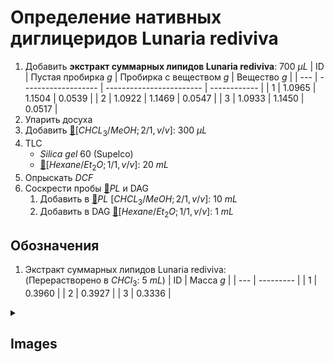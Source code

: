 # Определение нативных диглицеридов **Lunaria rediviva**

1. Добавить **экстракт суммарных липидов Lunaria rediviva**: 700 ${\mu}L$
    | ID  | Пустая пробирка $g$ | Пробирка с веществом $g$ | Вещество $g$ |
    | --- | ------------------- | ------------------------ | ------------ |
    | 1   | 1.0965              | 1.1504                   | 0.0539       |
    | 2   | 1.0922              | 1.1469                   | 0.0547       |
    | 3   | 1.0933              | 1.1450                   | 0.0517       |
2. Упарить досуха
3. Добавить [🔗][chcl_3meoh]$[CHCL_3/MeOH; 2/1, v/v]$: 300 ${\mu}L$
4. TLC
    * $Silica\ gel\ 60$ (Supelco)
    * [🔗][hexaneet_2o]$[Hexane/Et_2O; 1/1, v/v]$: 20 $mL$
5. Опрыскать $DCF$
6. Соскрести пробы [🔗][pl]$PL$ и DAG
    1. Добавить в [🔗][pl]$PL$ $[CHCL_3/MeOH; 2/1, v/v]$: 10 $mL$
    2. Добавить в DAG [🔗][hexaneet_2o]$[Hexane/Et_2O; 1/1, v/v]$: 1 $mL$

## Обозначения

1. Экстракт суммарных липидов Lunaria rediviva:  
   (Перерастворено в $CHCl_3$: 5 $mL$)
   | ID  | Масса $g$ |
   | --- | --------- |
   | 1   | 0.3960    |
   | 2   | 0.3927    |
   | 3   | 0.3336    |

<details><summary>

## Images

</summary>
<img src="images/20240305_140600.jpg" width="256"/> <img src="images/20240305_145714.jpg" width="256"/>
</details>

[chcl_3meoh]: substances/mixtures.md#chcl_3meoh
[hexaneet_2o]: substances/mixtures.md#hexaneet_2o
[pl]: substances/individuals.md#pl
